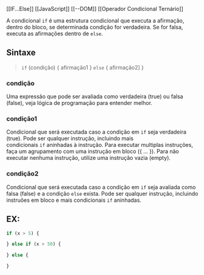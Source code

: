 [[IF...Else]]
[[JavaScript]]
[[--DOM]]
[[Operador Condicional Ternário]]


A condicional `if` é uma estrutura condicional que executa a afirmação, dentro do bloco, se determinada condição for verdadeira. Se for falsa, executa as afirmações dentro de `else`.

## Sintaxe

>`if` (condição) {
>	afirmação1
>	} `else`  {
>	afirmação2]
>	}

### **condição**

Uma expressão que pode ser avaliada como verdadeira (true) ou falsa (false), veja lógica de programação para entender melhor.

### **condição1**

Condicional que será executada caso a condição em `if` seja verdadeira (true). Pode ser qualquer instrução, incluindo mais condicionais `if` aninhadas à instrução. Para executar multiplas instruções, faça um agrupamento com uma instrução em bloco ({ ... }). Para não executar nenhuma instrução, utilize uma instrução vazia (empty).

### **condição2**

Condicional que será executada caso a condição em `if` seja avaliada como falsa (false) e a condição `else` exista. Pode ser qualquer instrução, incluindo instruões em bloco e mais condicionais `if` aninhadas.

## EX:
```JavaScript
if (x > 5) {

} else if (x > 50) {

} else {

}
```
